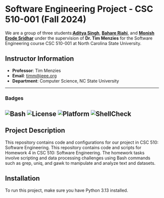 # Software Engineering Project - CSC 510-001 (Fall 2024)

We are a group of three students:[**Aditya Singh**](https://github.com/adii711), [**Bahare Riahi**](https://github.com/BahareCS), and [**Monish Erode Sridhar**](https://github.com/MonishESGit) under the supervision of **Dr. Tim Menzies** for the Software Engineering course CSC 510-001 at North Carolina State University.

## Instructor Information
- **Professor**: Tim Menzies
- **Email**: timm@ieee.org
- **Department**: Computer Science, NC State University

---

### Badges

![Bash](https://img.shields.io/badge/language-Bash-blue)
![License](https://img.shields.io/badge/license-BSD--2--Clause-orange)
![Platform](https://img.shields.io/badge/platform-Linux%20%7C%20macOS-green)
![ShellCheck](https://img.shields.io/badge/shellcheck-passing-brightgreen)
---

## Project Description

This repository contains code and configurations for our project in CSC 510: Software Engineering. This repository contains code and scripts for Homework 4 in CSC 510: Software Engineering.
The homework tasks involve scripting and data processing challenges using Bash commands such as grep, uniq, and gawk to manipulate and analyze text and datasets.

## Installation

To run this project, make sure you have Python 3.13 installed.
